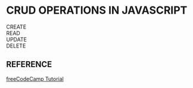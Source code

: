 # CRUD OPERATIONS IN JAVASCRIPT

CREATE \
READ \
UPDATE \
DELETE

## REFERENCE

[freeCodeCamp Tutorial](https://www.freecodecamp.org/news/learn-crud-operations-in-javascript-by-building-todo-app/)
